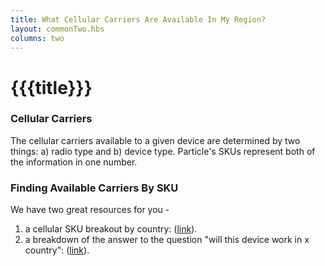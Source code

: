 ```yaml
---
title: What Cellular Carriers Are Available In My Region?
layout: commonTwo.hbs
columns: two
---
```


# {{{title}}}
### Cellular Carriers 

The cellular carriers available to a given device are determined by two things: a) radio type and b) device type. Particle's SKUs represent both of the information in one number.  
  
### Finding Available Carriers By SKU

We have two great resources for you -

1. a cellular SKU breakout by country: ([link](/reference/cellular/cellular-carriers/)).
2. a breakdown of the answer to the question "will this device work in x country": ([link](/getting-started/hardware/cellular-overview/#does-this-device-work-in-this-country-)).
